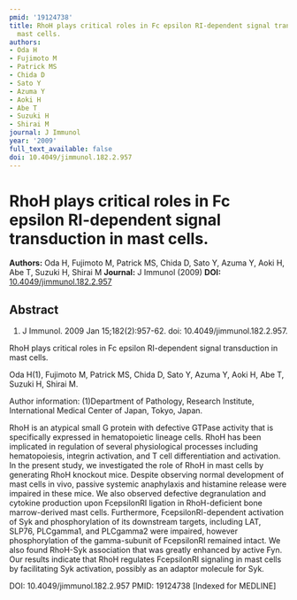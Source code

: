 ```yaml
---
pmid: '19124738'
title: RhoH plays critical roles in Fc epsilon RI-dependent signal transduction in
  mast cells.
authors:
- Oda H
- Fujimoto M
- Patrick MS
- Chida D
- Sato Y
- Azuma Y
- Aoki H
- Abe T
- Suzuki H
- Shirai M
journal: J Immunol
year: '2009'
full_text_available: false
doi: 10.4049/jimmunol.182.2.957
---
```


# RhoH plays critical roles in Fc epsilon RI-dependent signal transduction in mast cells.
**Authors:** Oda H, Fujimoto M, Patrick MS, Chida D, Sato Y, Azuma Y, Aoki H, Abe T, Suzuki H, Shirai M
**Journal:** J Immunol (2009)
**DOI:** [10.4049/jimmunol.182.2.957](https://doi.org/10.4049/jimmunol.182.2.957)

## Abstract

1. J Immunol. 2009 Jan 15;182(2):957-62. doi: 10.4049/jimmunol.182.2.957.

RhoH plays critical roles in Fc epsilon RI-dependent signal transduction in mast 
cells.

Oda H(1), Fujimoto M, Patrick MS, Chida D, Sato Y, Azuma Y, Aoki H, Abe T, 
Suzuki H, Shirai M.

Author information:
(1)Department of Pathology, Research Institute, International Medical Center of 
Japan, Tokyo, Japan.

RhoH is an atypical small G protein with defective GTPase activity that is 
specifically expressed in hematopoietic lineage cells. RhoH has been implicated 
in regulation of several physiological processes including hematopoiesis, 
integrin activation, and T cell differentiation and activation. In the present 
study, we investigated the role of RhoH in mast cells by generating RhoH 
knockout mice. Despite observing normal development of mast cells in vivo, 
passive systemic anaphylaxis and histamine release were impaired in these mice. 
We also observed defective degranulation and cytokine production upon 
FcepsilonRI ligation in RhoH-deficient bone marrow-derived mast cells. 
Furthermore, FcepsilonRI-dependent activation of Syk and phosphorylation of its 
downstream targets, including LAT, SLP76, PLCgamma1, and PLCgamma2 were 
impaired, however phosphorylation of the gamma-subunit of FcepsilonRI remained 
intact. We also found RhoH-Syk association that was greatly enhanced by active 
Fyn. Our results indicate that RhoH regulates FcepsilonRI signaling in mast 
cells by facilitating Syk activation, possibly as an adaptor molecule for Syk.

DOI: 10.4049/jimmunol.182.2.957
PMID: 19124738 [Indexed for MEDLINE]
